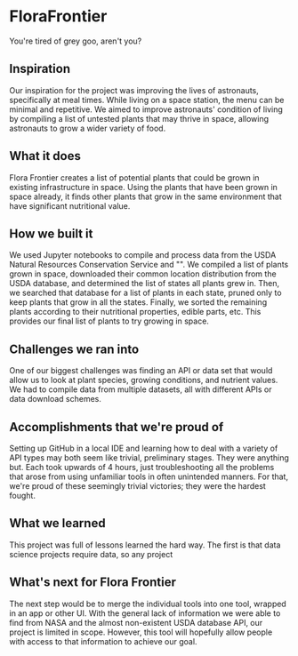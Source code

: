 # FloraFrontier
You're tired of grey goo, aren't you?


## Inspiration
Our inspiration for the project was improving the lives of astronauts, specifically at meal times. While living on a space station, the menu can be minimal and repetitive. We aimed to improve astronauts' condition of living by compiling a list of untested plants that may thrive in space, allowing astronauts to grow a wider variety of food.

## What it does
Flora Frontier creates a list of potential plants that could be grown in existing infrastructure in space. Using the plants that have been grown in space already, it finds other plants that grow in the same environment that have significant nutritional value. 

## How we built it
We used Jupyter notebooks to compile and process data from the USDA Natural Resources Conservation Service and "". We compiled a list of plants grown in space, downloaded their common location distribution from the USDA database, and determined the list of states all plants grew in. Then, we searched that database for a list of plants in each state, pruned only to keep plants that grow in all the states. Finally, we sorted the remaining plants according to their nutritional properties, edible parts, etc. This provides our final list of plants to try growing in space.

## Challenges we ran into
One of our biggest challenges was finding an API or data set that would allow us to look at plant species, growing conditions, and nutrient values. We had to compile data from multiple datasets, all with different APIs or data download schemes.

## Accomplishments that we're proud of
Setting up GitHub in a local IDE and learning how to deal with a variety of API types may both seem like trivial, preliminary stages. They were anything but. Each took upwards of 4 hours, just troubleshooting all the problems that arose from using unfamiliar tools in often unintended manners. For that, we're proud of these seemingly trivial victories; they were the hardest fought.

## What we learned
This project was full of lessons learned the hard way. The first is that data science projects require data, so any project 

## What's next for Flora Frontier
The next step would be to merge the individual tools into one tool, wrapped in an app or other UI. With the general lack of information we were able to find from NASA and the almost non-existent USDA database API, our project is limited in scope. However, this tool will hopefully allow people with access to that information to achieve our goal.
